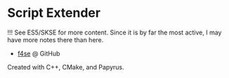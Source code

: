 # Script Extender

!!! See ES5/SKSE for more content.
Since it is by far the most active, I may have more notes there than here.

- [f4se](https://github.com/ianpatt/f4se) @ GitHub

Created with C++, CMake, and Papyrus.
